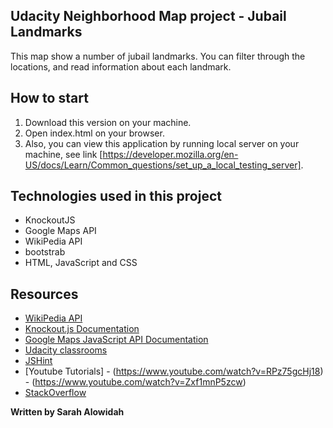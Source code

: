 ## Udacity Neighborhood Map project - Jubail Landmarks
This map show a number of jubail landmarks.
You can filter through the locations, and read information about each landmark.

## How to start
1. Download this version on your machine.
2. Open index.html on your browser.
3. Also, you can view this application by running local server on your machine, see link [https://developer.mozilla.org/en-US/docs/Learn/Common_questions/set_up_a_local_testing_server].

## Technologies used in this project
* KnockoutJS
* Google Maps API
* WikiPedia API
* bootstrab 
* HTML, JavaScript and CSS

## Resources
* [WikiPedia API](https://www.mediawiki.org/wiki/API:Main_page)
* [Knockout.js Documentation](http://knockoutjs.com/documentation/introduction.html)
* [Google Maps JavaScript API Documentation](https://developers.google.com/maps/documentation/javascript/tutorial)
* [Udacity classrooms](https://udacity.com)
* [JSHint](http://jshint.com/)
* [Youtube Tutorials]
		- (https://www.youtube.com/watch?v=RPz75gcHj18)
		- (https://www.youtube.com/watch?v=Zxf1mnP5zcw)
* [StackOverflow](https://stackoverflow.com/questions/34584181/create-live-search-with-knockout)

**Written by Sarah Alowidah**